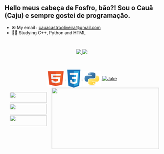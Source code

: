 ## Hello meus cabeça de Fosfro, bão?! Sou o Cauã (Caju) e sempre gostei de programação.


- ✉ My email : cauacastrooliveira@gmail.com
- 👨‍💻 Studying C++, Python and HTML 

##

 <br>

<div align="center">
  <a href="https://github.com/Piochidafa">
  <img height="140em" src="https://github-readme-stats.vercel.app/api?username=Piochidafa&show_icons=true&theme=blue-green&include_all_commits=true&count_private=true"/>
  <img height="140em" src="https://github-readme-stats.vercel.app/api/top-langs/?username=Piochidafa&layout=compact&langs_count=7&theme=blue-green"/>
</div>

  ##
 <div align="center"> 
  <div style="display: inline_block"><br>

  <img align="center" alt="Cauã-html" height="50" width="60" src="https://raw.githubusercontent.com/devicons/devicon/master/icons/html5/html5-original.svg">
  <img align="center" alt="Cauã-CSS" height="60" width="50" src="https://raw.githubusercontent.com/devicons/devicon/master/icons/css3/css3-original.svg">
  
  <img align="center" alt="Cauã-Python" height="50" width="60" src="https://raw.githubusercontent.com/devicons/devicon/master/icons/python/python-original.svg">
  <img align="center" alt="Jake" height="50" width="60" src="https://img.icons8.com/doodle/344/jake.svg">
  <img align="right" src="https://c.tenor.com/jNi9LjM-dAQAAAAC/fire-force-anime.gif" height="200" width="350"> 

 </div> 
</div>  
  

 <div align="center"> 
   <div style="display: inline_block">

   <p align="center">

   <a href="https://www.instagram.com/c44ju_/" target="_blank"/><img src="https://img.shields.io/badge/-Instagram-%23E4405F?style=for-the-badge&logo=instagram&logoColor=white" target="_blank" height="35" width="120" ></a>	  
   <a href = "cauacastrooliveira@gmail.com"><img src="https://img.shields.io/badge/-Gmail-%23333?style=for-the-badge&logo=gmail&logoColor=white" target="_blank" height="35" width="120"></a>
   <a href="https://www.linkedin.com/in/cauã-carvalho-339527230/" target="_blank"><img src="https://img.shields.io/badge/-LinkedIn-%230077B5?style=for-the-badge&logo=linkedin&logoColor=white" target="_blank" height="35" width="120"></a> 


   </p>





  </div>
</div>

##
